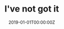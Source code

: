 ---
title: "I've not got it"  # Add a page title.
summary: "I've not got it"  # Add a page description.
date: "2019-01-01T00:00:00Z"  # Add today's date.
type: "widget_page"  # Page type is a Widget Page
---